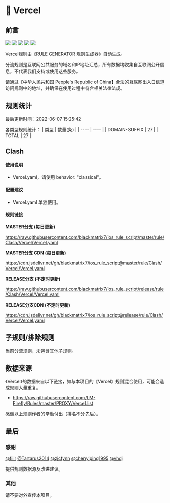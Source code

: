 # 🧸 Vercel

## 前言

![](https://shields.io/badge/-移除重复规则-ff69b4) ![](https://shields.io/badge/-DOMAIN与DOMAIN--SUFFIX合并-green) ![](https://shields.io/badge/-DOMAIN--SUFFIX间合并-critical) ![](https://shields.io/badge/-DOMAIN--SUFFIX与DOMAIN--KEYWORD合并-blue) ![](https://shields.io/badge/-IP--CIDR(6)合并-blueviolet) 

Vercel规则由《RULE GENERATOR 规则生成器》自动生成。

分流规则是互联网公共服务的域名和IP地址汇总，所有数据均收集自互联网公开信息，不代表我们支持或使用这些服务。

请通过【中华人民共和国 People's Republic of China】合法的互联网出入口信道访问规则中的地址，并确保在使用过程中符合相关法律法规。

## 规则统计

最后更新时间：2022-06-07 15:25:42

各类型规则统计：
| 类型 | 数量(条)  | 
| ---- | ----  |
| DOMAIN-SUFFIX | 27  | 
| TOTAL | 27  | 


## Clash 

#### 使用说明
- Vercel.yaml，请使用 behavior: "classical"。

#### 配置建议
- Vercel.yaml 单独使用。

#### 规则链接
**MASTER分支 (每日更新)**

https://raw.githubusercontent.com/blackmatrix7/ios_rule_script/master/rule/Clash/Vercel/Vercel.yaml

**MASTER分支 CDN (每日更新)**

https://cdn.jsdelivr.net/gh/blackmatrix7/ios_rule_script@master/rule/Clash/Vercel/Vercel.yaml

**RELEASE分支 (不定时更新)**

https://raw.githubusercontent.com/blackmatrix7/ios_rule_script/release/rule/Clash/Vercel/Vercel.yaml

**RELEASE分支CDN (不定时更新)**

https://cdn.jsdelivr.net/gh/blackmatrix7/ios_rule_script@release/rule/Clash/Vercel/Vercel.yaml

## 子规则/排除规则


当前分流规则，未包含其他子规则。

## 数据来源

《Vercel》的数据来自以下链接，如与本项目的《Vercel》规则混合使用，可能会造成规则大量重复。

- https://raw.githubusercontent.com/LM-Firefly/Rules/master/PROXY/Vercel.list


感谢以上规则作者的辛勤付出（排名不分先后）。

## 最后

### 感谢

[@fiiir](https://github.com/fiiir) [@Tartarus2014](https://github.com/Tartarus2014) [@zjcfynn](https://github.com/zjcfynn) [@chenyiping1995](https://github.com/chenyiping1995) [@vhdj](https://github.com/vhdj)

提供规则数据源及改进建议。

### 其他

请不要对外宣传本项目。